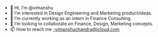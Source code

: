 - 👋 Hi, I’m @vimanshu
- 👀 I’m interested in Design Engineering and Marketing product/ideas.
- 🌱 I’m currently working as an intern in Finance Consulting.
- 💞️ I’m looking to collaborate on Finance, Design, Marketing concepts.
- 📫 How to reach me -vimanshuchandra@icloud.com

<!---
vimanshu/vimanshu is a ✨ special ✨ repository because its `README.md` (this file) appears on your GitHub profile.
You can click the Preview link to take a look at your changes.
--->
